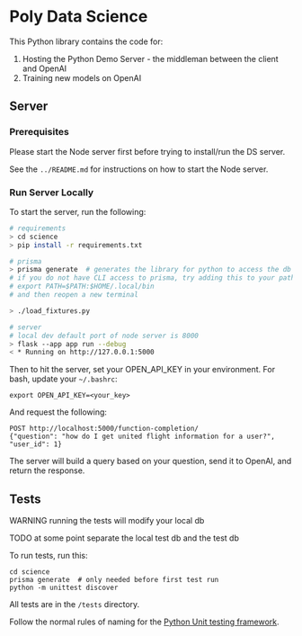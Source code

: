 # Poly Data Science

This Python library contains the code for:

1. Hosting the Python Demo Server - the middleman between the client and OpenAI
2. Training new models on OpenAI

## Server

### Prerequisites

Please start the Node server first before trying to install/run the DS server.

See the `../README.md` for instructions on how to start the Node server.

### Run Server Locally

To start the server, run the following:

```bash
# requirements
> cd science
> pip install -r requirements.txt

# prisma
> prisma generate  # generates the library for python to access the db
# if you do not have CLI access to prisma, try adding this to your path in your bashrc:
# export PATH=$PATH:$HOME/.local/bin
# and then reopen a new terminal

> ./load_fixtures.py

# server
# local dev default port of node server is 8000
> flask --app app run --debug
< * Running on http://127.0.0.1:5000
```

Then to hit the server, set your OPEN_API_KEY in your environment. For bash, update your `~/.bashrc`:

```
export OPEN_API_KEY=<your_key>
```

And request the following:

```
POST http://localhost:5000/function-completion/
{"question": "how do I get united flight information for a user?", "user_id": 1}
```

The server will build a query based on your question, send it to OpenAI, and return the response.


## Tests

WARNING running the tests will modify your local db

TODO at some point separate the local test db and the test db

To run tests, run this:

```
cd science
prisma generate  # only needed before first test run
python -m unittest discover
```

All tests are in the `/tests` directory.

Follow the normal rules of naming for the [Python Unit testing framework](https://docs.python.org/3/library/unittest.html).